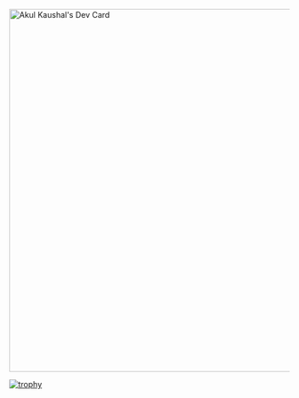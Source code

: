 <a href="https://app.daily.dev/hunt3r1009i"><img src="https://api.daily.dev/devcards/v2/3OajrCpIhc5Qh2sceqyhC.png?type=wide&r=uga" width="652" alt="Akul Kaushal's Dev Card"/></a>

[![trophy](https://github-profile-trophy.vercel.app/?username=Akul-Kaushal)](https://github.com/ryo-ma/github-profile-trophy)
